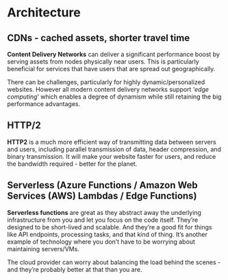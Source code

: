 # Architecture

## CDNs - cached assets, shorter travel time

**Content Delivery Networks** can deliver a significant performance boost by serving assets from nodes physically near users. This is particularly beneficial for services that have users that are spread out geographically.&#x20;

There can be challenges, particularly for highly dynamic/personalized websites. However all modern content delivery networks support ‘_edge computing_’ which enables a degree of dynamism while still retaining the big performance advantages.

## HTTP/2

**HTTP2** is a much more efficient way of transmitting data between servers and users, including parallel transmission of data, header compression, and binary transmission. It will make your website faster for users, and reduce the bandwidth required - better for the planet.

## Serverless (Azure Functions / Amazon Web Services (AWS) Lambdas / Edge Functions)

**Serverless functions** are great as they abstract away the underlying infrastructure from you and let you focus on the code itself. They’re designed to be short-lived and scalable. And they’re a good fit for things like API endpoints, processing tasks, and that kind of thing. It’s another example of technology where you don’t have to be worrying about maintaining servers/VMs.&#x20;

The cloud provider can worry about balancing the load behind the scenes - and they’re probably better at that than you are.
